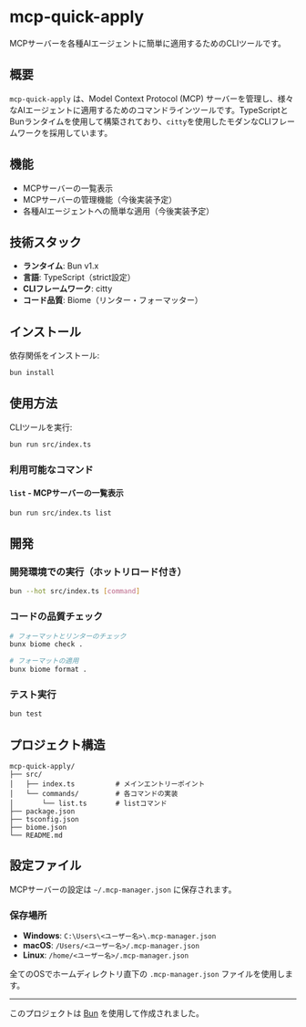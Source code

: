 # mcp-quick-apply

MCPサーバーを各種AIエージェントに簡単に適用するためのCLIツールです。

## 概要

`mcp-quick-apply` は、Model Context Protocol (MCP) サーバーを管理し、様々なAIエージェントに適用するためのコマンドラインツールです。TypeScriptとBunランタイムを使用して構築されており、`citty`を使用したモダンなCLIフレームワークを採用しています。

## 機能

- MCPサーバーの一覧表示
- MCPサーバーの管理機能（今後実装予定）
- 各種AIエージェントへの簡単な適用（今後実装予定）

## 技術スタック

- **ランタイム**: Bun v1.x
- **言語**: TypeScript（strict設定）
- **CLIフレームワーク**: citty
- **コード品質**: Biome（リンター・フォーマッター）

## インストール

依存関係をインストール:

```bash
bun install
```

## 使用方法

CLIツールを実行:

```bash
bun run src/index.ts
```

### 利用可能なコマンド

#### `list` - MCPサーバーの一覧表示
```bash
bun run src/index.ts list
```

## 開発

### 開発環境での実行（ホットリロード付き）
```bash
bun --hot src/index.ts [command]
```

### コードの品質チェック
```bash
# フォーマットとリンターのチェック
bunx biome check .

# フォーマットの適用
bunx biome format .
```

### テスト実行
```bash
bun test
```

## プロジェクト構造

```
mcp-quick-apply/
├── src/
│   ├── index.ts          # メインエントリーポイント
│   └── commands/         # 各コマンドの実装
│       └── list.ts       # listコマンド
├── package.json
├── tsconfig.json
├── biome.json
└── README.md
```

## 設定ファイル

MCPサーバーの設定は `~/.mcp-manager.json` に保存されます。

### 保存場所
- **Windows**: `C:\Users\<ユーザー名>\.mcp-manager.json`
- **macOS**: `/Users/<ユーザー名>/.mcp-manager.json`
- **Linux**: `/home/<ユーザー名>/.mcp-manager.json`

全てのOSでホームディレクトリ直下の `.mcp-manager.json` ファイルを使用します。

---

このプロジェクトは [Bun](https://bun.com) を使用して作成されました。
